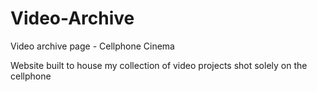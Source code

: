 # Video-Archive
Video archive page  -  Cellphone Cinema

Website built to house my collection of video projects shot solely on the cellphone
